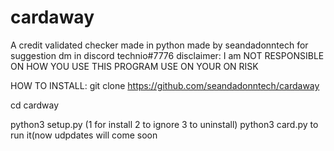 # cardaway
A credit validated checker
made in python
made by seandadonntech
for suggestion dm in discord technio#7776
disclaimer: I am NOT RESPONSIBLE ON HOW YOU USE THIS PROGRAM USE ON YOUR ON RISK


HOW TO INSTALL:
git clone https://github.com/seandadonntech/cardaway

cd cardway

python3 setup.py (1 for install 2 to ignore 3 to uninstall)
python3 card.py to run it(now udpdates will come soon

